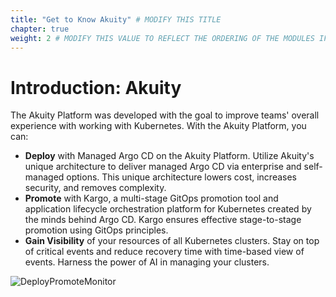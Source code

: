 ```yaml
---
title: "Get to Know Akuity" # MODIFY THIS TITLE
chapter: true
weight: 2 # MODIFY THIS VALUE TO REFLECT THE ORDERING OF THE MODULES IF APPLICABLE
---
```


# Introduction: Akuity
The Akuity Platform was developed with the goal to improve teams' overall experience with working with Kubernetes. With the Akuity Platform, you can: 
- **Deploy** with Managed Argo CD on the Akuity Platform. Utilize Akuity's unique architecture to deliver managed Argo CD via enterprise and self-managed options. This unique architecture lowers cost, increases security, and removes complexity.
- **Promote** with Kargo, a multi-stage GitOps promotion tool and application lifecycle orchestration platform for Kubernetes created by the minds behind Argo CD. Kargo ensures effective stage-to-stage promotion using GitOps principles. 
- **Gain Visibility** of your resources of all Kubernetes clusters. Stay on top of critical events and reduce recovery time with time-based view of events. Harness the power of AI in managing your clusters.

![DeployPromoteMonitor](/aws-modernization-workshop-base-main/static/images/company.png)